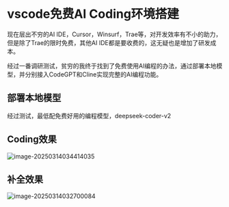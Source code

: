# vscode免费AI Coding环境搭建

现在层出不穷的AI IDE，Cursor，Winsurf，Trae等，对开发效率有不小的助力，但是除了Trae的限时免费，其他AI IDE都是要收费的，这无疑也是增加了研发成本。

经过一番调研测试，贫穷的我终于找到了免费使用AI编程的办法，通过部署本地模型，并分别接入CodeGPT和Cline实现完整的AI编程功能。

## 部署本地模型

经过测试，最低配免费好用的编程模型，deepseek-coder-v2

## Coding效果	

![image-20250314034414035](https://image.antoncook.xyz/picList/2025/03/88a5b81c1e8563650349fca381ee3cf2.webp)



## 补全效果

![image-20250314032700084](https://image.antoncook.xyz/picList/2025/03/c8d5ea91fea8e6f4fc6bbe6a2e11da10.webp)
